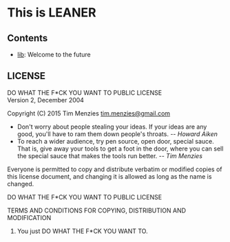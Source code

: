 # This is LEANER


## Contents


+ [lib](lib.md):  Welcome to the future

## LICENSE

DO WHAT THE F*CK YOU WANT TO PUBLIC LICENSE   
Version 2, December 2004   

Copyright (C) 2015 Tim Menzies <tim.menzies@gmail.com> 

+ Don't worry about people stealing your ideas. If
  your ideas are any good, you'll have to ram them
  down people's throats. _-- Howard Aiken_
+ To reach a wider audience, try pen source, open
  door, special sauce. That is, give away your tools
  to get a foot in the door, where you can sell the
  special sauce that makes the tools run better. _-- Tim Menzies_
 
Everyone is permitted to copy and distribute
verbatim or modified copies of this license
document, and changing it is allowed as long as the
name is changed.

DO WHAT THE F*CK YOU WANT TO PUBLIC LICENSE 

TERMS AND CONDITIONS FOR COPYING, DISTRIBUTION AND MODIFICATION 

1. You just DO WHAT THE F*CK YOU WANT TO.


